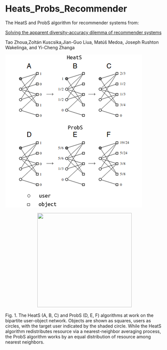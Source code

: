 # Heats_Probs_Recommender
The HeatS and ProbS algorithm for recommender systems from: <p><a href="https://www.pnas.org/doi/pdf/10.1073/pnas.1000488107">Solving the apparent diversity-accuracy dilemma of recommender systems</a></p>
Tao Zhoua,Zoltán Kuscsika,Jian-Guo Liua, Matúš Medoa, Joseph Rushton Wakelinga, and Yi-Cheng Zhanga

![alt text](https://github.com/rodfloripa/Heats_Probs_Recommender/blob/main/hs.png?raw=true)
<p align="center">
  <img 
    width="300"
    height="300"
    src="[https://picsum.photos/300/300](https://github.com/rodfloripa/Heats_Probs_Recommender/blob/main/hs.png?raw=true)"
  >
</p>

Fig. 1. The HeatS (A, B, C) and ProbS (D, E, F) algorithms  at
work on the bipartite user-object network. Objects are shown as squares,
users as circles, with the target user indicated by the shaded circle. While
the HeatS algorithm redistributes resource via a nearest-neighbor averaging
process, the ProbS algorithm works by an equal distribution of resource
among nearest neighbors.

